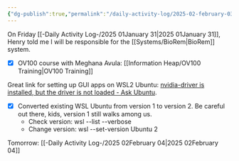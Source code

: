 ```yaml
---
{"dg-publish":true,"permalink":"/daily-activity-log/2025-02-february-03/","noteIcon":"","created":"2025-02-03T07:06:47.085-06:00"}
---
```



On Friday [[-Daily Activity Log-/2025 01January 31\|2025 01January 31]], Henry told me I will be responsible for the [[Systems/BioRem\|BioRem]] system.

- [x] OV100 course with Meghana Avula: [[Information Heap/OV100 Training\|OV100 Training]]

Great link for setting up GUI apps on WSL2 Ubuntu: [nvidia-driver is installed, but the driver is not loaded - Ask Ubuntu](https://askubuntu.com/questions/1292278/nvidia-driver-is-installed-but-the-driver-is-not-loaded).
- [x] Converted existing WSL Ubuntu from version 1 to version 2. Be careful out there, kids, version 1 still walks among us.
	- Check version: wsl --list --verbose
	- Change version: wsl --set-version Ubuntu 2

Tomorrow: [[-Daily Activity Log-/2025 02February 04\|2025 02February 04]]